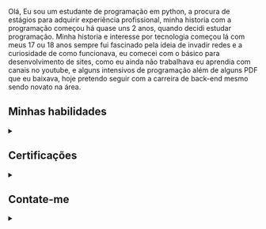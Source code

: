 Olá, Eu sou um estudante de programação em python, a procura de estágios para adquirir experiência profissional, minha historia com a programação começou há quase uns 2 anos,
quando decidi estudar programação.
Minha historia e interesse por tecnologia começou lá com meus 17 ou 18 anos sempre fui fascinado pela ideia de invadir redes e a curiosidade de como funcionava, eu comecei com o básico para desenvolvimento de sites, como eu ainda não trabalhava eu aprendia com canais no youtube, e alguns intensivos de programação além de alguns PDF que eu baixava, hoje pretendo seguir com a carreira de back-end mesmo sendo novato na área.

## Minhas habilidades

<details>
 <summary></summary>

> ![Linux](https://img.shields.io/badge/Linux-000?style=for-the-badge&logo=linux)
![Git](https://img.shields.io/badge/GIT-000?style=for-the-badge&logo=git&logoColor=orange)
![markdown](https://img.shields.io/badge/Markdown-000?style=for-the-badge&logo=markdown)
![python](https://img.shields.io/badge/python-000?style=for-the-badge&logo=python)


> tenho conhecimento básico em **Linux**, **markdown** e **git**, mas estou me aprofundando cada vez mais em **python** e pretendo aprender **SQL** e **java**


</details>

## Certificações
<details>
<summary></summary>

><img align="center" width="100px" src="https://upload.wikimedia.org/wikipedia/commons/d/d4/Fiap-logo-novo.jpg">    <img align="center" width="105px" src="https://encrypted-tbn0.gstatic.com/images?q=tbn:ANd9GcSXaalJZfZqdTNEyF5b-4-cF5LTrEYcTixZnlinWbLx&s">    <img align="center" width="40px" src="https://hermes.digitalinnovation.one/assets/diome/logo-minimized.png">

</details>

## Contate-me
<details>
<summary></summary>

> [![LinkedIn](https://img.shields.io/badge/LinkedIn-0077B5?style=for-the-badge&logo=linkedin&logoColor=white)]([www.linkedin.com/in/natanael-maia-791951302])
[![GitHub](https://img.shields.io/badge/GitHub-100000?style=for-the-badge&logo=github&logoColor=white)]((https://github.com/natamaia))

</details>

